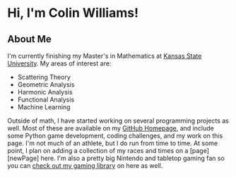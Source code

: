 [Comment]: # (Below is a list of reference links to be used in the markdown file)

[gaming]: /gaming "My game collection"
[running]: /running "This is currently empty"
[ksuMath]: https://www.math.ksu.edu/ "K-State Math Homepage"
[github]: https://github.com/smailliwniloc "My GitHub Page"

[Comment]: # (Here is the start of the actual page content)

# Hi, I'm Colin Williams!

## About Me
I'm currently finishing my Master's in Mathematics at [Kansas State University][ksuMath]. My areas of interest are: 
* Scattering Theory
* Geometric Analysis
* Harmonic Analysis
* Functional Analysis
* Machine Learning

Outside of math, I have started working on several programming projects as well. Most of these are available on my [GitHub Homepage][github], and include some Python game development, coding challenges, and my work on this page. I'm not much of an athlete, but I do run from time to time. At some point, I plan on adding a collection of my races and times on a [page][newPage] here. I'm also a pretty big Nintendo and tabletop gaming fan so you can [check out my gaming library][gaming] on here as well. 



